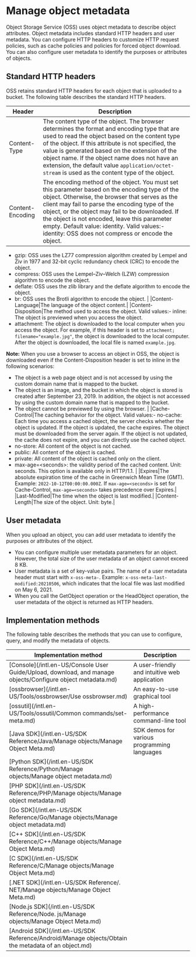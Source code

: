 # Manage object metadata

Object Storage Service \(OSS\) uses object metadata to describe object attributes. Object metadata includes standard HTTP headers and user metadata. You can configure HTTP headers to customize HTTP request policies, such as cache policies and policies for forced object download. You can also configure user metadata to identify the purposes or attributes of objects.

## Standard HTTP headers

OSS retains standard HTTP headers for each object that is uploaded to a bucket. The following table describes the standard HTTP headers.

|Header|Description|
|------|-----------|
|Content-Type|The content type of the object. The browser determines the format and encoding type that are used to read the object based on the content type of the object. If this attribute is not specified, the value is generated based on the extension of the object name. If the object name does not have an extension, the default value `application/octet-stream` is used as the content type of the object.|
|Content-Encoding|The encoding method of the object. You must set this parameter based on the encoding type of the object. Otherwise, the browser that serves as the client may fail to parse the encoding type of the object, or the object may fail to be downloaded. If the object is not encoded, leave this parameter empty. Default value: identity. Valid values:-   identity: OSS does not compress or encode the object.
-   gzip: OSS uses the LZ77 compression algorithm created by Lempel and Ziv in 1977 and 32-bit cyclic redundancy check \(CRC\) to encode the object.
-   compress: OSS uses the Lempel–Ziv–Welch \(LZW\) compression algorithm to encode the object.
-   deflate: OSS uses the zlib library and the deflate algorithm to encode the object.
-   br: OSS uses the Brotli algorithm to encode the object. |
|Content-Language|The language of the object content.|
|Content-Disposition|The method used to access the object. Valid values:-   inline: The object is previewed when you access the object.
-   attachment: The object is downloaded to the local computer when you access the object. For example, if this header is set to `attachment; filename="example.jpg"`, the object is downloaded to the local computer. After the object is downloaded, the local file is named `example.jpg`.

**Note:** When you use a browser to access an object in OSS, the object is downloaded even if the Content-Disposition header is set to inline in the following scenarios:

-   The object is a web page object and is not accessed by using the custom domain name that is mapped to the bucket.
-   The object is an image, and the bucket in which the object is stored is created after September 23, 2019. In addition, the object is not accessed by using the custom domain name that is mapped to the bucket.
-   The object cannot be previewed by using the browser. |
|Cache-Control|The caching behavior for the object. Valid values:-   no-cache: Each time you access a cached object, the server checks whether the object is updated. If the object is updated, the cache expires. The object must be downloaded from the server again. If the object is not updated, the cache does not expire, and you can directly use the cached object.
-   no-store: All content of the object is not cached.
-   public: All content of the object is cached.
-   private: All content of the object is cached only on the client.
-   max-age=<seconds\>: the validity period of the cached content. Unit: seconds. This option is available only in HTTP/1.1. |
|Expires|The absolute expiration time of the cache in Greenwich Mean Time \(GMT\). Example: `2022-10-12T00:00:00.000Z`. If `max-age=<seconds>` is set for Cache-Control, `max-age=<seconds>` takes precedence over Expires.|
|Last-Modified|The time when the object is last modified.|
|Content-Length|The size of the object. Unit: byte.|

## User metadata

When you upload an object, you can add user metadata to identify the purposes or attributes of the object.

-   You can configure multiple user metadata parameters for an object. However, the total size of the user metadata of an object cannot exceed 8 KB.
-   User metadata is a set of key-value pairs. The name of a user metadata header must start with `x-oss-meta-`. Example: `x-oss-meta-last-modified:20210506`, which indicates that the local file was last modified on May 6, 2021.
-   When you call the GetObject operation or the HeadObject operation, the user metadata of the object is returned as HTTP headers.

## Implementation methods

The following table describes the methods that you can use to configure, query, and modify the metadata of objects.

|Implementation method|Description|
|---------------------|-----------|
|[Console](/intl.en-US/Console User Guide/Upload, download, and manage objects/Configure object metadata.md)|A user-friendly and intuitive web application|
|[ossbrowser](/intl.en-US/Tools/ossbrowser/Use ossbrowser.md)|An easy-to-use graphical tool|
|[ossutil](/intl.en-US/Tools/ossutil/Common commands/set-meta.md)|A high-performance command-line tool|
|[Java SDK](/intl.en-US/SDK Reference/Java/Manage objects/Manage Object Meta.md)|SDK demos for various programming languages|
|[Python SDK](/intl.en-US/SDK Reference/Python/Manage objects/Manage object metadata.md)|
|[PHP SDK](/intl.en-US/SDK Reference/PHP/Manage objects/Manage object metadata.md)|
|[Go SDK](/intl.en-US/SDK Reference/Go/Manage objects/Manage object metadata.md)|
|[C++ SDK](/intl.en-US/SDK Reference/C++/Manage objects/Manage Object Meta.md)|
|[C SDK](/intl.en-US/SDK Reference/C/Manage objects/Manage Object Meta.md)|
|[.NET SDK](/intl.en-US/SDK Reference/. NET/Manage objects/Manage Object Meta.md)|
|[Node.js SDK](/intl.en-US/SDK Reference/Node. js/Manage objects/Manage Object Meta.md)|
|[Android SDK](/intl.en-US/SDK Reference/Android/Manage objects/Obtain the metadata of an object.md)|

